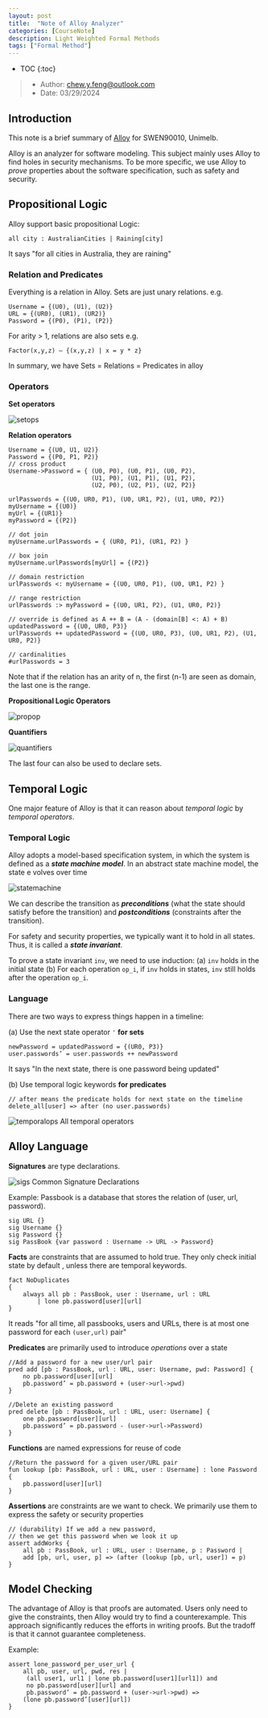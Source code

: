 ```yaml
---
layout: post
title:  "Note of Alloy Analyzer"
categories: [CourseNote]
description: Light Weighted Formal Methods 
tags: ["Formal Method"]
---
```


* TOC
{:toc}

> - Author: chew.y.feng@outlook.com
> - Date: 03/29/2024

## Introduction
This note is a brief summary of [Alloy](https://alloytools.org/tutorials/online/) for SWEN90010, Unimelb. 

Alloy is an analyzer for software modeling. This subject mainly uses Alloy to find holes in security mechanisms. To be more specific, we use Alloy to *prove* properties about the software specification, such as safety and security.
## Propositional Logic
Alloy support basic propositional Logic:
```coq
all city : AustralianCities | Raining[city]
```
It says "for all cities in Australia, they are raining"
### Relation and Predicates
Everything is a relation in Alloy. Sets are just unary relations. e.g.
```coq
Username = {(U0), (U1), (U2)} 
URL = {(UR0), (UR1), (UR2)} 
Password = {(P0), (P1), (P2)}
```

For arity > 1, relations are also sets e.g.
```coq
Factor(x,y,z) — {(x,y,z) | x = y * z}
```

In summary, we have Sets = Relations = Predicates in alloy
### Operators
**Set operators**

![setops](/assets/images/20240331-alloy-setop.png)

**Relation operators**
```
Username = {(U0, U1, U2)} 
Password = {(P0, P1, P2)} 
// cross product
Username->Password = { (U0, P0), (U0, P1), (U0, P2),
					   (U1, P0), (U1, P1), (U1, P2), 
					   (U2, P0), (U2, P1), (U2, P2)}

urlPasswords = {(U0, UR0, P1), (U0, UR1, P2), (U1, UR0, P2)}
myUsername = {(U0)}
myUrl = {(UR1)}
myPassword = {(P2)}

// dot join
myUsername.urlPasswords = { (UR0, P1), (UR1, P2) }

// box join
myUsername.urlPasswords[myUrl] = {(P2)}

// domain restriction
urlPasswords <: myUsername = {(U0, UR0, P1), (U0, UR1, P2) }

// range restriction
urlPasswords :> myPassword = {(U0, UR1, P2), (U1, UR0, P2)}

// override is defined as A ++ B = (A - (domain[B] <: A) + B)
updatedPassword = {(U0, UR0, P3)}
urlPasswords ++ updatedPassword = {(U0, UR0, P3), (U0, UR1, P2), (U1, UR0, P2)}

// cardinalities
#urlPasswords = 3
```
Note that if the relation has an arity of n, the first (n-1) are seen as domain, the last one is the range.

**Propositional Logic Operators** 

![propop](/assets/images/20240331-alloy-propop.png)

**Quantifiers**

![quantifiers](/assets/images/20240331-alloy-quantifiers.png)

The last four can also be used to declare sets.
## Temporal Logic
One major feature of Alloy is that it can reason about *temporal logic* by *temporal operators*. 
### Temporal Logic
Alloy adopts a model-based specification system, in which the system is defined as a ***state machine model***. In an abstract state machine model, the state e
volves over time

![statemachine](/assets/images/20240329164131.png)

We can describe the transition as ***preconditions*** (what the state should satisfy before the transition) and ***postconditions*** (constraints after the transition).

For safety and security properties, we typically want it to hold in all states. Thus, it is called a ***state invariant***.

To prove a state invariant `inv`, we need to use induction:
(a) `inv` holds in the initial state
(b) For each operation `op_i`, if `inv` holds in states, `inv` still holds after the operation `op_i`.


### Language

There are two ways to express things happen in  a timeline:

(a) Use the next state operator `'` **for sets**
```coq
newPassword = updatedPassword = {(UR0, P3)}
user.passwords’ = user.passwords ++ newPassword
```
It says "In the next state, there is one password being updated"

(b) Use temporal logic keywords **for predicates**
```
// after means the predicate holds for next state on the timeline
delete_all[user] => after (no user.passwords)
```

![temporalops](/assets/images/20240329155752.png)
All temporal operators

## Alloy Language
**Signatures** are type declarations.

![sigs](/assets/images/20240329160557.png)
Common Signature Declarations

Example: Passbook is a database that stores the relation of (user, url, password).
```
sig URL {} 
sig Username {} 
sig Password {} 
sig PassBook {var password : Username -> URL -> Password}
```

**Facts** are constraints that are assumed to hold true. They only check initial state by default , unless there are temporal keywords.  
```
fact NoDuplicates
{
	always all pb : PassBook, user : Username, url : URL 
		| lone pb.password[user][url]
}
```
It reads "for all time, all passbooks, users and URLs, there is at most one password for each `(user,url)` pair"

**Predicates** are primarily used to introduce *operations* over a state
```
//Add a password for a new user/url pair
pred add [pb : PassBook, url : URL, user: Username, pwd: Password] {
	no pb.password[user][url]
	pb.password’ = pb.password + (user->url->pwd)
}

//Delete an existing password
pred delete [pb : PassBook, url : URL, user: Username] {
	one pb.password[user][url]
	pb.password’ = pb.password - (user->url->Password)
}
```

**Functions** are named expressions for reuse of code
```
//Return the password for a given user/URL pair
fun lookup [pb: PassBook, url : URL, user : Username] : lone Password {
	pb.password[user][url]
}
```

**Assertions** are constraints are we want to check. We primarily use them to express the safety or security properties
```
// (durability) If we add a new password, 
// then we get this password when we look it up 
assert addWorks {
	all pb : PassBook, url : URL, user : Username, p : Password |
	add [pb, url, user, p] => (after (lookup [pb, url, user]) = p)
}
```
## Model Checking
The advantage of Alloy is that proofs are automated. Users only need to give the constraints, then Alloy would try to find a counterexample. This approach significantly reduces the efforts in writing proofs. But the tradoff is that it cannot guarantee completeness. 

Example:
```
assert lone_password_per_user_url {
	all pb, user, url, pwd, res | 
	 (all user1, url1 | lone pb.password[user1][url1]) and
	 no pb.password[user][url] and
	 pb.password’ = pb.password + (user->url->pwd) =>
	(lone pb.password’[user][url])
}
```

